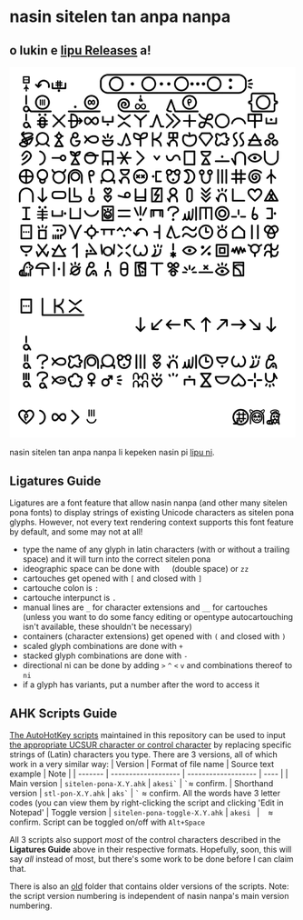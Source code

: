 # nasin sitelen tan anpa nanpa

## o lukin e [lipu Releases](https://github.com/ETBCOR/nasin-nanpa/releases) a!

![nasin nanpa 3.1.0](/renders/nasin-nanpa-3.1.0.png)

nasin sitelen tan anpa nanpa li kepeken nasin pi [lipu ni](https://www.kreativekorp.com/ucsur/charts/sitelen.html).

## Ligatures Guide
Ligatures are a font feature that allow nasin nanpa (and other many sitelen pona fonts) to display strings of existing Unicode characters as sitelen pona glyphs. However, not every text rendering context supports this font feature by default, and some may not at all! 
- type the name of any glyph in latin characters (with or without a trailing space) and it will turn into the correct sitelen pona
- ideographic space can be done with `  ` (double space) or `zz`
- cartouches get opened with `[` and closed with `]`
- cartouche colon is `:`
- cartouche interpunct is `.`
- manual lines are `_` for character extensions and `__` for cartouches (unless you want to do some fancy editing or opentype autocartouching isn't available, these shouldn't be necessary)
- containers (character extensions) get opened with `(` and closed with `)`
- scaled glyph combinations are done with `+`
- stacked glyph combinations are done with `-`
- directional ni can be done by adding `>` `^` `<` `v` and combinations thereof to `ni`
- if a glyph has variants, put a number after the word to access it

## AHK Scripts Guide

[The AutoHotKey scripts](/ahk-script/) maintained in this repository can be used to input [the appropriate UCSUR character or control character](https://www.kreativekorp.com/ucsur/charts/sitelen.html) by replacing specific strings of (Latin) characters you type. There are 3 versions, all of which work in a very similar way:
| Version | Format of file name | Source text example | Note |
| ------- | ------------------- | ------------------- | ---- |
| Main version | `sitelen-pona-X.Y.ahk` | ``akesi`​`` | ``​`​`` ≈ confirm.
| Shorthand version | `stl-pon-X.Y.ahk` | ``aks`​`` | ``​`​`` ≈ confirm. All the words have 3 letter codes (you can view them by right-clicking the script and clicking 'Edit in Notepad'
| Toggle version | `sitelen-pona-toggle-X.Y.ahk` | `akesi ` | ` ` ≈ confirm. Script can be toggled on/off with `Alt+Space`

All 3 scripts also support *most* of the control characters described in the __Ligatures Guide__ above in their respective formats.
Hopefully, soon, this will say *all* instead of most, but there's some work to be done before I can claim that.

There is also an [old](/ahk-script/old/) folder that contains older versions of the scripts.
Note: the script version numbering is independent of nasin nanpa's main version numbering.

